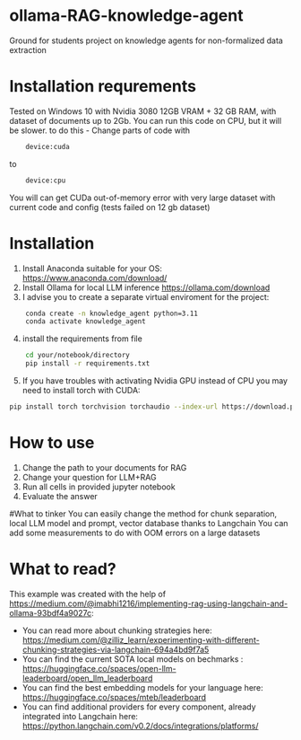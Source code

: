 # ollama-RAG-knowledge-agent
Ground for students project on knowledge agents for non-formalized data extraction 

# Installation requrements
Tested on Windows 10 with Nvidia 3080 12GB VRAM + 32 GB RAM, with dataset of documents up to 2Gb.
You can run this code on CPU, but it will be slower. 
to do this - Change parts of code with
```python
	device:cuda
```
to
```python
	device:cpu
```
You will can get CUDa out-of-memory error with very large dataset with current code and config (tests failed on 12 gb dataset)

# Installation
1) Install Anaconda suitable for your OS: https://www.anaconda.com/download/
2) Install Ollama for local LLM inference https://ollama.com/download
3) I advise you to create a separate virtual enviroment for the project:
```bash
	conda create -n knowledge_agent python=3.11
	conda activate knowledge_agent
```
4) install the requirements from file
```bash
	cd your/notebook/directory
	pip install -r requirements.txt
```
5) If you have troubles with activating Nvidia GPU instead of CPU you may need to install torch with CUDA:
```bash
pip install torch torchvision torchaudio --index-url https://download.pytorch.org/whl/cu118 --upgrade --force-reinstall
```


# How to use
1) Change the path to your documents for RAG
2) Change your question for LLM+RAG
3) Run all cells in provided jupyter notebook
4) Evaluate the answer

#What to tinker
You can easily change the method for chunk separation, local LLM model and prompt, vector database thanks to Langchain
You can add some measurements to do with OOM errors on a large datasets

# What to read?

This example was created with the help of https://medium.com/@imabhi1216/implementing-rag-using-langchain-and-ollama-93bdf4a9027c:
- You can read more about chunking strategies here: https://medium.com/@zilliz_learn/experimenting-with-different-chunking-strategies-via-langchain-694a4bd9f7a5
- You can find the current SOTA local models on bechmarks : https://huggingface.co/spaces/open-llm-leaderboard/open_llm_leaderboard
- You can find the best embedding models for your language here: https://huggingface.co/spaces/mteb/leaderboard
- You can find additional providers for every component, already integrated into Langchain here: https://python.langchain.com/v0.2/docs/integrations/platforms/
